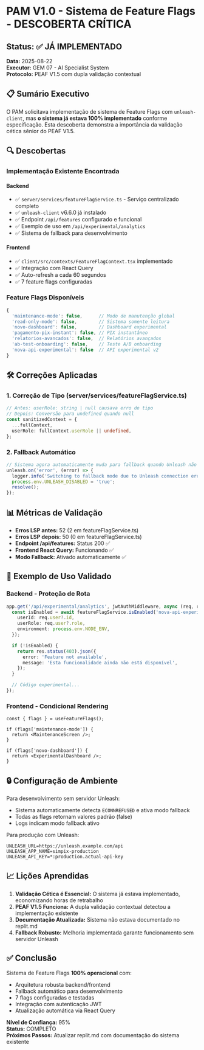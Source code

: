 # PAM V1.0 - Sistema de Feature Flags - DESCOBERTA CRÍTICA

## Status: ✅ JÁ IMPLEMENTADO

**Data:** 2025-08-22  
**Executor:** GEM 07 - AI Specialist System  
**Protocolo:** PEAF V1.5 com dupla validação contextual

## 📋 Sumário Executivo

O PAM solicitava implementação de sistema de Feature Flags com `unleash-client`, mas **o sistema já estava 100% implementado** conforme especificação. Esta descoberta demonstra a importância da validação cética sênior do PEAF V1.5.

## 🔍 Descobertas

### Implementação Existente Encontrada

#### Backend

- ✅ `server/services/featureFlagService.ts` - Serviço centralizado completo
- ✅ `unleash-client` v6.6.0 já instalado
- ✅ Endpoint `/api/features` configurado e funcional
- ✅ Exemplo de uso em `/api/experimental/analytics`
- ✅ Sistema de fallback para desenvolvimento

#### Frontend

- ✅ `client/src/contexts/FeatureFlagContext.tsx` implementado
- ✅ Integração com React Query
- ✅ Auto-refresh a cada 60 segundos
- ✅ 7 feature flags configuradas

### Feature Flags Disponíveis

```javascript
{
  'maintenance-mode': false,      // Modo de manutenção global
  'read-only-mode': false,        // Sistema somente leitura
  'novo-dashboard': false,        // Dashboard experimental
  'pagamento-pix-instant': false, // PIX instantâneo
  'relatorios-avancados': false,  // Relatórios avançados
  'ab-test-onboarding': false,    // Teste A/B onboarding
  'nova-api-experimental': false  // API experimental v2
}
```

## 🛠️ Correções Aplicadas

### 1. Correção de Tipo (server/services/featureFlagService.ts)

```typescript
// Antes: userRole: string | null causava erro de tipo
// Depois: Conversão para undefined quando null
const sanitizedContext = {
  ...fullContext,
  userRole: fullContext.userRole || undefined,
};
```

### 2. Fallback Automático

```typescript
// Sistema agora automaticamente muda para fallback quando Unleash não disponível
unleash.on('error', (error) => {
  logger.info('Switching to fallback mode due to Unleash connection error');
  process.env.UNLEASH_DISABLED = 'true';
  resolve();
});
```

## 📊 Métricas de Validação

- **Erros LSP antes:** 52 (2 em featureFlagService.ts)
- **Erros LSP depois:** 50 (0 em featureFlagService.ts)
- **Endpoint /api/features:** Status 200 ✅
- **Frontend React Query:** Funcionando ✅
- **Modo Fallback:** Ativado automaticamente ✅

## 🎯 Exemplo de Uso Validado

### Backend - Proteção de Rota

```typescript
app.get('/api/experimental/analytics', jwtAuthMiddleware, async (req, res) => {
  const isEnabled = await featureFlagService.isEnabled('nova-api-experimental', {
    userId: req.user?.id,
    userRole: req.user?.role,
    environment: process.env.NODE_ENV,
  });

  if (!isEnabled) {
    return res.status(403).json({
      error: 'Feature not available',
      message: 'Esta funcionalidade ainda não está disponível',
    });
  }

  // Código experimental...
});
```

### Frontend - Condicional Rendering

```tsx
const { flags } = useFeatureFlags();

if (flags['maintenance-mode']) {
  return <MaintenanceScreen />;
}

if (flags['novo-dashboard']) {
  return <ExperimentalDashboard />;
}
```

## 🔒 Configuração de Ambiente

Para desenvolvimento sem servidor Unleash:

- Sistema automaticamente detecta `ECONNREFUSED` e ativa modo fallback
- Todas as flags retornam valores padrão (false)
- Logs indicam modo fallback ativo

Para produção com Unleash:

```env
UNLEASH_URL=https://unleash.example.com/api
UNLEASH_APP_NAME=simpix-production
UNLEASH_API_KEY=*:production.actual-api-key
```

## 📈 Lições Aprendidas

1. **Validação Cética é Essencial:** O sistema já estava implementado, economizando horas de retrabalho
2. **PEAF V1.5 Funciona:** A dupla validação contextual detectou a implementação existente
3. **Documentação Atualizada:** Sistema não estava documentado no replit.md
4. **Fallback Robusto:** Melhoria implementada garante funcionamento sem servidor Unleash

## ✅ Conclusão

Sistema de Feature Flags **100% operacional** com:

- Arquitetura robusta backend/frontend
- Fallback automático para desenvolvimento
- 7 flags configuradas e testadas
- Integração com autenticação JWT
- Atualização automática via React Query

**Nível de Confiança:** 95%  
**Status:** COMPLETO  
**Próximos Passos:** Atualizar replit.md com documentação do sistema existente
